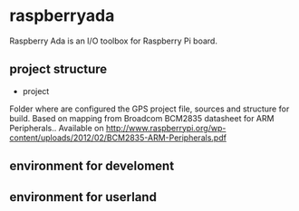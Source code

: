 raspberryada
============

Raspberry Ada is an I/O toolbox for Raspberry Pi board.

project structure
-----------------
* project

Folder where are configured the GPS project file, sources and structure for build.
Based on mapping from Broadcom BCM2835 datasheet for ARM Peripherals..
Available on <http://www.raspberrypi.org/wp-content/uploads/2012/02/BCM2835-ARM-Peripherals.pdf>

environment for develoment
--------------------------

environment for userland
------------------------